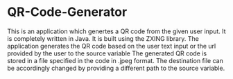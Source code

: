 # QR-Code-Generator
This is an application which genertes a QR code from the given user input. It is completely written in Java.
It is built using the ZXING library.
The application generates the QR code based on the user text input or the url provided by the user to the source variable
The generated QR code is stored in a file specified in the code in .jpeg format. 
The destination file can be accordingly changed by providing a different path to the source variable.
